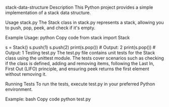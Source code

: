 stack-data-structure
Description
This Python project provides a simple implementation of a stack data structure.

Usage
stack.py
The Stack class in stack.py represents a stack, allowing you to push, pop, peek, and check if it's empty.

Example Usage:
python
Copy code
from stack import Stack

s = Stack()
s.push(1)
s.push(2)
print(s.pop())  # Output: 2
print(s.pop())  # Output: 1
Testing
test.py
The test.py file contains unit tests for the Stack class using the unittest module. The tests cover scenarios such as checking if the class is defined, adding and removing items, following the Last In, First Out (LIFO) principle, and ensuring peek returns the first element without removing it.

Running Tests
To run the tests, execute test.py in your preferred Python environment.

Example:
bash
Copy code
python test.py